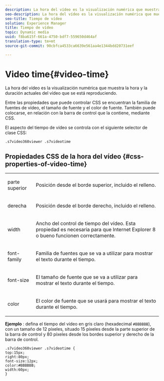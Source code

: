 ```yaml
---
description: La hora del vídeo es la visualización numérica que muestra la hora y la duración actuales del vídeo que se está reproduciendo.
seo-description: La hora del vídeo es la visualización numérica que muestra la hora y la duración actuales del vídeo que se está reproduciendo.
seo-title: Tiempo de vídeo
solution: Experience Manager
title: Tiempo de vídeo
topic: Dynamic media
uuid: f8ba615f-661a-4750-bdf7-559650d464af
translation-type: tm+mt
source-git-commit: 90cbfca4533ca6639e561aa4e1344bdd20731eef

---
```



# Video time{#video-time}

La hora del vídeo es la visualización numérica que muestra la hora y la duración actuales del vídeo que se está reproduciendo.

<!--<a id="section_061E550C1C1D4DB2BD663A898895B38C"></a>-->

Entre las propiedades que puede controlar CSS se encuentran la familia de fuentes de vídeo, el tamaño de fuente y el color de fuente. También puede colocarse, en relación con la barra de control que la contiene, mediante CSS.

El aspecto del tiempo de vídeo se controla con el siguiente selector de clase CSS:

```
.s7video360viewer .s7videotime
```

## Propiedades CSS de la hora del vídeo {#css-properties-of-video-time}

<table id="table_C48C56E696304C9BAFEE71BA9EA9A174"> 
 <tbody> 
  <tr> 
   <td colname="col1"> <p> <span class="codeph"> parte superior </span> </p> </td> 
   <td colname="col2"> <p>Posición desde el borde superior, incluido el relleno. </p> </td> 
  </tr> 
  <tr> 
   <td colname="col1"> <p> <span class="codeph"> derecha </span> </p> </td> 
   <td colname="col2"> <p>Posición desde el borde derecho, incluido el relleno. </p> </td> 
  </tr> 
  <tr> 
   <td colname="col1"> <p> <span class="codeph"> width </span> </p> </td> 
   <td colname="col2"> <p> Ancho del control de tiempo del vídeo. Esta propiedad es necesaria para que Internet Explorer 8 o bueno funcionen correctamente. </p> </td> 
  </tr> 
  <tr> 
   <td colname="col1"> <p> <span class="codeph"> font-family </span> </p> </td> 
   <td colname="col2"> <p>Familia de fuentes que se va a utilizar para mostrar el texto durante el tiempo. </p> </td> 
  </tr> 
  <tr> 
   <td colname="col1"> <p> <span class="codeph"> font-size </span> </p> </td> 
   <td colname="col2"> <p>El tamaño de fuente que se va a utilizar para mostrar el texto durante el tiempo. </p> </td> 
  </tr> 
  <tr> 
   <td colname="col1"> <p> <span class="codeph"> color </span> </p> </td> 
   <td colname="col2"> <p>El color de fuente que se usará para mostrar el texto durante el tiempo. </p> </td> 
  </tr> 
 </tbody> 
</table>

**Ejemplo** : defina el tiempo del vídeo en gris claro (hexadecimal `#BBBBBB`), con un tamaño de 12 píxeles, situado 15 píxeles desde la parte superior de la barra de control y 80 píxeles desde los bordes superior y derecho de la barra de control.

```
.s7video360viewer .s7videotime { 
top:15px; 
right:80px; 
font-size:12px; 
color:#BBBBBB; 
width:60px;  
}
```

